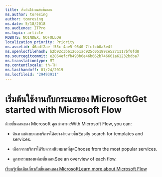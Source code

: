 ```yaml
---
title: เริ่มต้นใช้งานกับขั้นตอน
ms.author: toresing
author: tomresing
ms.date: 5/18/2018
ms.audience: ITPro
ms.topic: article
ROBOTS: NOINDEX, NOFOLLOW
localization_priority: Priority
ms.assetid: 46adf2ae-f55c-4ae5-9540-7fcfcb0a3e4f
ms.openlocfilehash: b2b92c3b612651ac925c05189ce5271117bf0fd8
ms.sourcegitcommit: e2864efcfb493b6e46b662b746661a61232bdba7
ms.translationtype: MT
ms.contentlocale: th-TH
ms.lasthandoff: 01/24/2019
ms.locfileid: "29493911"
---
```

# <a name="get-started-with-microsoft-flow"></a><span data-ttu-id="7ba9e-102">เริ่มต้นใช้งานกับกระแสของ Microsoft</span><span class="sxs-lookup"><span data-stu-id="7ba9e-102">Get started with Microsoft Flow</span></span>

<span data-ttu-id="7ba9e-103">ด้วยขั้นตอนของ Microsoft คุณสามารถ:</span><span class="sxs-lookup"><span data-stu-id="7ba9e-103">With Microsoft Flow, you can:</span></span>
  
- <span data-ttu-id="7ba9e-104">ค้นหาแม่แบบและบริการได้อย่างง่ายดายขึ้น</span><span class="sxs-lookup"><span data-stu-id="7ba9e-104">Easily search for templates and services.</span></span>
    
- <span data-ttu-id="7ba9e-105">เลือกจากบริการได้รับความนิยมมากที่สุด</span><span class="sxs-lookup"><span data-stu-id="7ba9e-105">Choose from the most popular services.</span></span>
    
- <span data-ttu-id="7ba9e-106">ดูภาพรวมของแต่ละขั้นตอน</span><span class="sxs-lookup"><span data-stu-id="7ba9e-106">See an overview of each flow.</span></span>
    
[<span data-ttu-id="7ba9e-107">เรียนรู้เพิ่มเติมเกี่ยวกับขั้นตอนของ Microsoft</span><span class="sxs-lookup"><span data-stu-id="7ba9e-107">Learn more about Microsoft Flow</span></span>](https://go.microsoft.com/fwlink/?linkid=874446)
  

